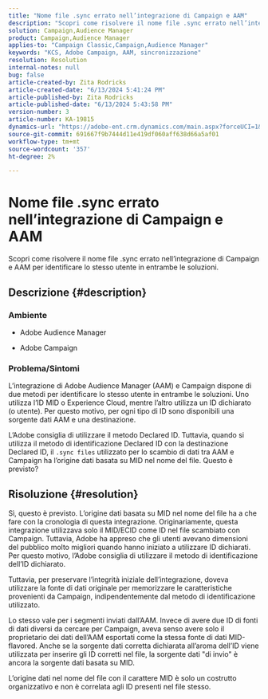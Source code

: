 ```yaml
---
title: "Nome file .sync errato nell’integrazione di Campaign e AAM"
description: "Scopri come risolvere il nome file .sync errato nell’integrazione di Campaign e AAM per identificare lo stesso utente in entrambe le soluzioni."
solution: Campaign,Audience Manager
product: Campaign,Audience Manager
applies-to: "Campaign Classic,Campaign,Audience Manager"
keywords: "KCS, Adobe Campaign, AAM, sincronizzazione"
resolution: Resolution
internal-notes: null
bug: false
article-created-by: Zita Rodricks
article-created-date: "6/13/2024 5:41:24 PM"
article-published-by: Zita Rodricks
article-published-date: "6/13/2024 5:43:58 PM"
version-number: 3
article-number: KA-19815
dynamics-url: "https://adobe-ent.crm.dynamics.com/main.aspx?forceUCI=1&pagetype=entityrecord&etn=knowledgearticle&id=a9636325-ac29-ef11-840a-002248084fbb"
source-git-commit: 691667f9b7444d11e419df060aff638d66a5af01
workflow-type: tm+mt
source-wordcount: '357'
ht-degree: 2%

---
```


# Nome file .sync errato nell’integrazione di Campaign e AAM


Scopri come risolvere il nome file .sync errato nell’integrazione di Campaign e AAM per identificare lo stesso utente in entrambe le soluzioni.

## Descrizione {#description}


### <b>Ambiente</b>

- Adobe Audience Manager

- Adobe Campaign

### <b>Problema/Sintomi</b>

L’integrazione di Adobe Audience Manager (AAM) e Campaign dispone di due metodi per identificare lo stesso utente in entrambe le soluzioni. Uno utilizza l’ID MID o Experience Cloud, mentre l’altro utilizza un ID dichiarato (o utente). Per questo motivo, per ogni tipo di ID sono disponibili una sorgente dati AAM e una destinazione.

L’Adobe consiglia di utilizzare il metodo Declared ID. Tuttavia, quando si utilizza il metodo di identificazione Declared ID con la destinazione Declared ID, il `.sync files` utilizzato per lo scambio di dati tra AAM e Campaign ha l’origine dati basata su MID nel nome del file. Questo è previsto?


## Risoluzione {#resolution}


Sì, questo è previsto. L’origine dati basata su MID nel nome del file ha a che fare con la cronologia di questa integrazione. Originariamente, questa integrazione utilizzava solo il MID/ECID come ID nel file scambiato con Campaign. Tuttavia, Adobe ha appreso che gli utenti avevano dimensioni del pubblico molto migliori quando hanno iniziato a utilizzare ID dichiarati. Per questo motivo, l’Adobe consiglia di utilizzare il metodo di identificazione dell’ID dichiarato.

Tuttavia, per preservare l’integrità iniziale dell’integrazione, doveva utilizzare la fonte di dati originale per memorizzare le caratteristiche provenienti da Campaign, indipendentemente dal metodo di identificazione utilizzato.

Lo stesso vale per i segmenti inviati dall’AAM. Invece di avere due ID di fonti di dati diversi da cercare per Campaign, aveva senso avere solo il proprietario dei dati dell’AAM esportati come la stessa fonte di dati MID-flavored. Anche se la sorgente dati corretta dichiarata all’aroma dell’ID viene utilizzata per inserire gli ID corretti nel file, la sorgente dati &quot;di invio&quot; è ancora la sorgente dati basata su MID.

L’origine dati nel nome del file con il carattere MID è solo un costrutto organizzativo e non è correlata agli ID presenti nel file stesso.
